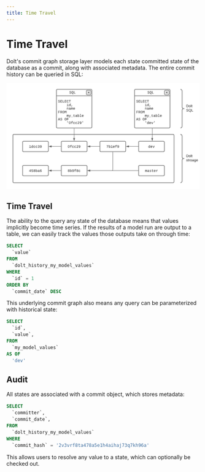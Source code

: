 ```yaml
---
title: Time Travel
---
```


# Time Travel

Dolt's commit graph storage layer models each state committed state of the database as a commit, along with associated metadata. The entire commit history can be queried in SQL:

![Dolt Storage and Query Layers](../../.gitbook/assets/dolt-time-travel-commit-graph.png)

## Time Travel

The ability to the query any state of the database means that values implicitly become time series. If the results of a model run are output to a table, we can easily track the values those outputs take on through time:

```sql
SELECT
  `value`
FROM
  `dolt_history_my_model_values`
WHERE
  `id` = 1
ORDER BY
  `commit_date` DESC
```

This underlying commit graph also means any query can be parameterized with historical state:

```sql
SELECT
  `id`,
  `value`,
FROM
  `my_model_values`
AS OF
  'dev'
```

## Audit

All states are associated with a commit object, which stores metadata:

```sql
SELECT
  `committer`,
  `commit_date`,
FROM
  `dolt_history_my_model_values`
WHERE
  `commit_hash` = '2v3vrf8ta478a5e1h4aihaj73q7kh96a'
```

This allows users to resolve any value to a state, which can optionally be checked out.

